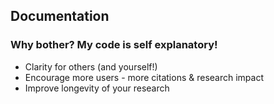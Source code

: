 ## Documentation

### Why bother? My code is self explanatory!

* Clarity for others (and yourself!)
* Encourage more users - more citations & research impact
* Improve longevity of your research